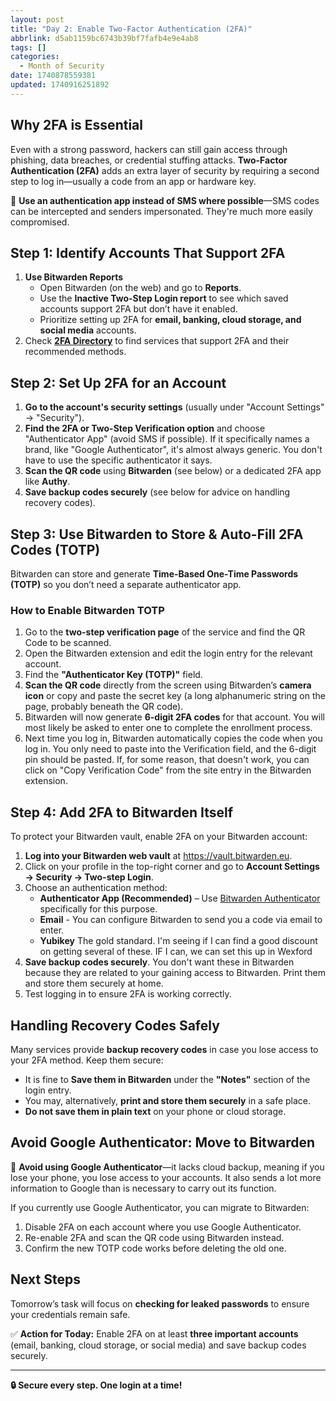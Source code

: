 ```yaml
---
layout: post
title: "Day 2: Enable Two-Factor Authentication (2FA)"
abbrlink: d5ab1159bc6743b39bf7fafb4e9e4ab8
tags: []
categories:
  - Month of Security
date: 1740878559381
updated: 1740916251892
---
```


## Why 2FA is Essential

Even with a strong password, hackers can still gain access through phishing, data breaches, or credential stuffing attacks. **Two-Factor Authentication (2FA)** adds an extra layer of security by requiring a second step to log in—usually a code from an app or hardware key.

🔹 **Use an authentication app instead of SMS where possible**—SMS codes can be intercepted and senders impersonated. They're much more easily compromised.

## Step 1: Identify Accounts That Support 2FA

1. **Use Bitwarden Reports**
   - Open Bitwarden (on the web) and go to **Reports**.
   - Use the **Inactive Two-Step Login report** to see which saved accounts support 2FA but don’t have it enabled.
   - Prioritize setting up 2FA for **email, banking, cloud storage, and social media** accounts.
2. Check **[2FA Directory](https://2fa.directory/)** to find services that support 2FA and their recommended methods.

## Step 2: Set Up 2FA for an Account

1. **Go to the account's security settings** (usually under "Account Settings" → "Security").
2. **Find the 2FA or Two-Step Verification option** and choose "Authenticator App" (avoid SMS if possible). If it specifically names a brand, like "Google Authenticator", it's almost always generic. You don't have to use the specific authenticator it says.
3. **Scan the QR code** using  **Bitwarden** (see below) or a dedicated 2FA app like **Authy**.
4. **Save backup codes securely** (see below for advice on handling recovery codes).

## Step 3: Use Bitwarden to Store & Auto-Fill 2FA Codes (TOTP)

Bitwarden can store and generate **Time-Based One-Time Passwords (TOTP)** so you don’t need a separate authenticator app.

### How to Enable Bitwarden TOTP

1. Go to the **two-step verification page** of the service and find the QR Code to be scanned.
2. Open the Bitwarden extension and edit the login entry for the relevant account.
3. Find the **"Authenticator Key (TOTP)"** field.
4. **Scan the QR code** directly from the screen using Bitwarden’s **camera icon** or copy and paste the secret key (a long alphanumeric string on the page, probably beneath the QR code).
5. Bitwarden will now generate **6-digit 2FA codes** for that account. You will most likely be asked to enter one to complete the enrollment process.
6. Next time you log in, Bitwarden automatically copies the code when you log in. You only need to paste into the Verification field, and the 6-digit pin should be pasted. If, for some reason, that doesn't work, you can click on "Copy Verification Code" from the site entry in the Bitwarden extension.

## Step 4: Add 2FA to Bitwarden Itself

To protect your Bitwarden vault, enable 2FA on your Bitwarden account:

1. **Log into your Bitwarden web vault** at <https://vault.bitwarden.eu>.
2. Click on your profile in the top-right corner and go to **Account Settings → Security → Two-step Login**.
3. Choose an authentication method:
   - **Authenticator App (Recommended)** – Use [Bitwarden Authenticator](https://play.google.com/store/apps/details?id=com.bitwarden.authenticator\&pli=1) specifically for this purpose.
   - **Email** - You can configure Bitwarden to send you a code via email to enter.
   - **Yubikey** The gold standard. I'm seeing if I can find a good discount on getting several of these. IF I can, we can set this up in Wexford
4. **Save backup codes securely**. You don't want these in Bitwarden because they are related to your gaining access to Bitwarden. Print them and store them securely at home.
5. Test logging in to ensure 2FA is working correctly.

## Handling Recovery Codes Safely

Many services provide **backup recovery codes** in case you lose access to your 2FA method. Keep them secure:

- It is fine to **Save them in Bitwarden** under the **"Notes"** section of the login entry.
- You may, alternatively, **print and store them securely** in a safe place.
- **Do not save them in plain text** on your phone or cloud storage.

## Avoid Google Authenticator: Move to Bitwarden

🔹 **Avoid using Google Authenticator**—it lacks cloud backup, meaning if you lose your phone, you lose access to your accounts. It also sends a lot more information to Google than is necessary to carry out its function.

If you currently use Google Authenticator, you can migrate to Bitwarden:

1. Disable 2FA on each account where you use Google Authenticator.
2. Re-enable 2FA and scan the QR code using Bitwarden instead.
3. Confirm the new TOTP code works before deleting the old one.

## Next Steps

Tomorrow’s task will focus on **checking for leaked passwords** to ensure your credentials remain safe.

✅ **Action for Today:** Enable 2FA on at least **three important accounts** (email, banking, cloud storage, or social media) and save backup codes securely.

***

**🔒 Secure every step. One login at a time!**
